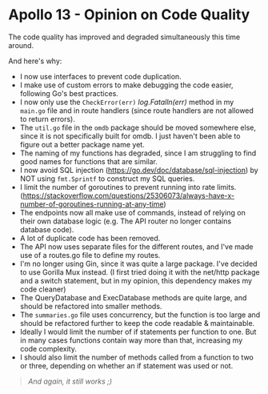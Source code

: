 # Apollo 13 - Opinion on Code Quality

The code quality has improved and degraded simultaneously this time around.

And here's why:
- I now use interfaces to prevent code duplication.
- I make use of custom errors to make debugging the code easier, following Go's best practices.
- I now only use the `CheckError(err)` *log.Fatalln(err)* method in my `main.go` file and in route handlers (since route handlers are not allowed to return errors).
- The `util.go` file in the `omdb` package should be moved somewhere else, since it is not specifically built for omdb. I just haven't been able to figure out a better package name yet.
- The naming of my functions has degraded, since I am struggling to find good names for functions that are similar.
- I now avoid SQL injection (https://go.dev/doc/database/sql-injection) by NOT using `fmt.Sprintf` to construct my SQL queries.
- I limit the number of goroutines to prevent running into rate limits. (https://stackoverflow.com/questions/25306073/always-have-x-number-of-goroutines-running-at-any-time)
- The endpoints now all make use of commands, instead of relying on their own database logic (e.g. The API router no longer contains database code).
- A lot of duplicate code has been removed.
- The API now uses separate files for the different routes, and I've made use of a routes.go file to define my routes.
- I'm no longer using Gin, since it was quite a large package. I've decided to use Gorilla Mux instead. (I first tried doing it with the net/http package and a switch statement, but in my opinion, this dependency makes my code cleaner)
- The QueryDatabase and ExecDatabase methods are quite large, and should be refactored into smaller methods.
- The `summaries.go` file uses concurrency, but the function is too large and should be refactored further to keep the code readable & maintainable.
- Ideally I would limit the number of if statements per function to one. But in many cases functions contain way more than that, increasing my code complexity.
- I should also limit the number of methods called from a function to two or three, depending on whether an if statement was used or not.

> *And again, it still works ;)*
